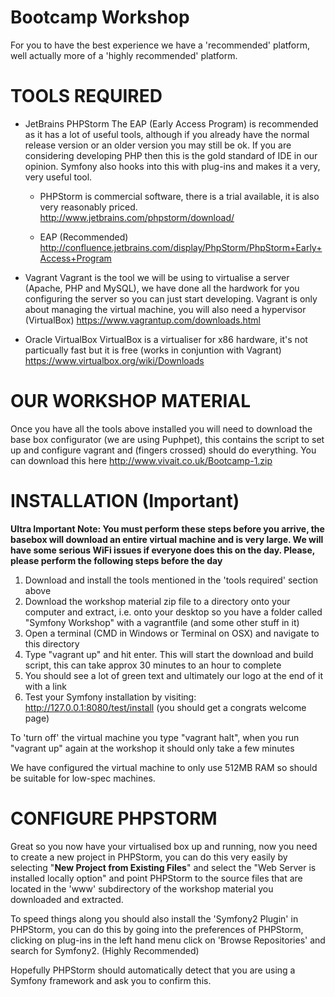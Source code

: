 Bootcamp Workshop
=================

For you to have the best experience we have a 'recommended' platform, well actually more of a 'highly recommended' platform.

TOOLS REQUIRED
==============

* JetBrains PHPStorm
The EAP (Early Access Program) is recommended as it has a lot of useful tools, although if you already have the normal release
version or an older version you may still be ok. If you are considering developing PHP then this is the gold standard of IDE
in our opinion. Symfony also hooks into this with plug-ins and makes it a very, very useful tool.

    * PHPStorm is commercial software, there is a trial available, it is also very reasonably priced.
    http://www.jetbrains.com/phpstorm/download/

    * EAP (Recommended)
    http://confluence.jetbrains.com/display/PhpStorm/PhpStorm+Early+Access+Program


* Vagrant
Vagrant is the tool we will be using to virtualise a server (Apache, PHP and MySQL), we have done all the hardwork for you 
configuring the server so you can just start developing. Vagrant is only about managing the virtual machine, you will also 
need a hypervisor (VirtualBox)
https://www.vagrantup.com/downloads.html


* Oracle VirtualBox
VirtualBox is a virtualiser for x86 hardware, it's not particually fast but it is free (works in conjuntion with Vagrant)
https://www.virtualbox.org/wiki/Downloads



OUR WORKSHOP MATERIAL
=====================
Once you have all the tools above installed you will need to download the base box configurator (we are using Puphpet), 
this contains the script to set up and configure vagrant and (fingers crossed) should do everything. You can download this here
http://www.vivait.co.uk/Bootcamp-1.zip



INSTALLATION (Important)
========================
__Ultra Important Note: You must perform these steps before you arrive, the basebox will download an entire virtual machine and is very large. We will have some serious WiFi issues if everyone does this on the day. Please, please perform the following steps before the day__

1. Download and install the tools mentioned in the 'tools required' section above
2. Download the workshop material zip file to a directory onto your computer and extract, i.e. onto your desktop so you have a 
folder called "Symfony Workshop" with a vagrantfile (and some other stuff in it)
3. Open a terminal (CMD in Windows or Terminal on OSX) and navigate to this directory
4. Type "vagrant up" and hit enter. This will start the download and build script, this can take approx 30 minutes to an hour to complete
5. You should see a lot of green text and ultimately our logo at the end of it with a link
6. Test your Symfony installation by visiting: http://127.0.0.1:8080/test/install (you should get a congrats welcome page)

To 'turn off' the virtual machine you type "vagrant halt", when you run "vagrant up" again at the workshop it should only take a few minutes

We have configured the virtual machine to only use 512MB RAM so should be suitable for low-spec machines.

CONFIGURE PHPSTORM
==================
Great so you now have your virtualised box up and running, now you need to create a new project in PHPStorm, you can do this very easily
by selecting "__New Project from Existing Files__" and select the "Web Server is installed locally option" and point PHPStorm to the source 
files that are located in the 'www' subdirectory of the workshop material you downloaded and extracted.

To speed things along you should also install the 'Symfony2 Plugin' in PHPStorm, you can do this by going into the preferences of PHPStorm,
clicking on plug-ins in the left hand menu click on 'Browse Repositories' and search for Symfony2. (Highly Recommended)
 
Hopefully PHPStorm should automatically detect that you are using a Symfony framework and ask you to confirm this.

